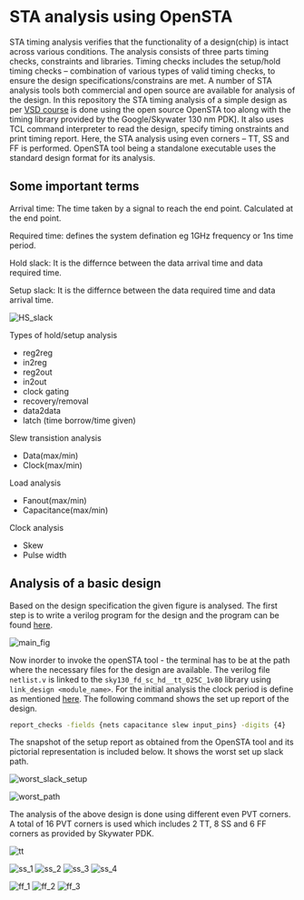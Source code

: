 # STA analysis using OpenSTA


STA timing analysis verifies that the functionality of a design(chip) is intact across various conditions. The analysis consists of three parts timing checks, constraints and libraries. Timing checks includes the setup/hold timing checks – combination of various types of valid timing checks, to ensure the design specifications/constrains are met. A number of STA analysis tools both commercial and open source  are available for analysis of the design. In this repository the STA timing analysis of a simple design as per [VSD course](https://www.vlsisystemdesign.com/vsd-static-timing-analysis-ii/) is  done using the open source OpenSTA too along with the timing library provided by the Google/Skywater 130 nm PDK]. It also uses TCL command interpreter to read the design, specify timing onstraints and print timing report. Here, the STA analysis using even corners – TT, SS and FF is performed. OpenSTA tool being a standalone executable uses the standard design format for its analysis. 

## Some important terms

Arrival time: The time taken by a signal to reach the end point. Calculated at the end point.

Required time: defines the system defination eg 1GHz frequency or 1ns time period.

Hold slack: It is the differnce between the data arrival time and data required time.

Setup slack: It is the differnce between the data required time and data arrival time.

![HS_slack](https://user-images.githubusercontent.com/63381455/155879967-560a00e1-58fb-431a-ba93-86f43912dc9c.png)

Types of hold/setup analysis

 - reg2reg
 - in2reg
 - reg2out
 - in2out
 - clock gating
 - recovery/removal
 - data2data
 - latch (time borrow/time given)

Slew transistion analysis
 - Data(max/min)
 - Clock(max/min)

Load analysis
 - Fanout(max/min)
 - Capacitance(max/min)

Clock analysis
 - Skew
 - Pulse width

## Analysis of a basic design

Based on the design specification the given figure is analysed. The first step is to write a verilog program for the design and the program can be found [here](https://github.com/Geetima2021/STA-analysis-using-OpenSTA/tree/main/resources).

![main_fig](https://user-images.githubusercontent.com/63381455/155880106-37238762-9551-4e05-9270-50b4c80167fa.JPG)

Now inorder to invoke the openSTA tool - the terminal has to be at the path where the necessary files for the design are available. The verilog file ```netlist.v``` is linked to the ```sky130_fd_sc_hd__tt_025C_1v80``` library using ``` link_design <module_name>```. For the initial analysis the clock period is define as mentioned [here](https://github.com/Geetima2021/STA-analysis-using-OpenSTA/tree/main/resources/1.tcl). The following command shows the set up report of the design.

```bash
report_checks -fields {nets capacitance slew input_pins} -digits {4}
```
The snapshot of the setup report as obtained from the OpenSTA tool and its pictorial representation is included below. It shows the worst set up slack path.

![worst_slack_setup](https://user-images.githubusercontent.com/63381455/155880908-90ff0bc0-becd-49a4-91d9-4f9f5ed21ef6.png)

![worst_path](https://user-images.githubusercontent.com/63381455/155880920-e06a9415-33f6-4038-b8c7-7ef0a7e9960f.JPG)

The analysis of the above design is done using different even PVT corners. A total of 16 PVT corners is used which includes 2 TT, 8 SS and 6 FF corners as provided by Skywater PDK. 

![tt](https://user-images.githubusercontent.com/63381455/158054507-ebba02f4-eb82-4573-8357-dd5f0ef4ba3c.png)

![ss_1](https://user-images.githubusercontent.com/63381455/158054516-e7f36297-82df-48c4-b54c-e3d1aff25333.png)
![ss_2](https://user-images.githubusercontent.com/63381455/158054520-99a9de37-67ec-48ce-ab71-5b9a2c21234e.png)
![ss_3](https://user-images.githubusercontent.com/63381455/158054522-eed54f58-a256-483a-9610-f15e59ec1db0.png)
![ss_4](https://user-images.githubusercontent.com/63381455/158054528-50fa9a5a-201b-4908-9fee-60f664735436.png)

![ff_1](https://user-images.githubusercontent.com/63381455/158054537-81ce10a5-12e0-4b93-8e3d-f7a9e411f928.png)
![ff_2](https://user-images.githubusercontent.com/63381455/158054543-9ce04e50-b083-4738-a17b-ed22167c3e00.png)
![ff_3](https://user-images.githubusercontent.com/63381455/158054547-60b6a601-5078-4afd-9bb8-9756d2716e1c.png)



